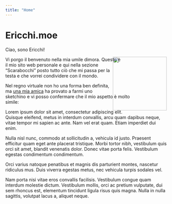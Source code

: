 ```yaml
---
title: "Home"
---
```


# Ericchi.moe

Ciao, sono Ericchi!

<img style="float: right; width: 12em; background-clip: content-box; shape-outside: polygon(30% 34%, 7% 20%, 30% 0, 71% 0, 86% 18%, 87% 43%, 100% 48%, 73% 100%, 36% 100%, 36% 69%, 0 61%, 3% 50%);" src="portrait.png">

Vi porgo il benvenuto nella mia umile dimora. Questo è il mio sito web personale e qui nella sezione “Scarabocchi” posto tutto ciò che mi passa per la testa e che vorrei condividere con il mondo.

Nel regno virtuale non ho una forma ben definita, ma [una mia amica](https://www.facebook.com/mathelt.6) ha provato a farmi uno sketchino e vi posso confermare che il mio aspetto è molto simile:


Lorem ipsum dolor sit amet, consectetur adipiscing elit. Quisque eleifend, metus in interdum convallis, arcu quam dapibus neque, vitae tempor mi sapien ac ante. Nam vel erat quam. Etiam imperdiet dui enim.

Nulla nisl nunc, commodo at sollicitudin a, vehicula id justo. Praesent efficitur quam eget ante placerat tristique. Morbi tortor nibh, vestibulum quis orci sit amet, blandit venenatis dolor. Donec vitae porta felis. Vestibulum egestas condimentum condimentum.

Orci varius natoque penatibus et magnis dis parturient montes, nascetur ridiculus mus. Duis viverra egestas metus, nec vehicula turpis sodales vel.

Nam porta nisi vitae eros convallis facilisis. Vestibulum congue quam interdum molestie dictum. Vestibulum mollis, orci ac pretium vulputate, dui sem rhoncus est, elementum tincidunt ligula risus quis magna. Nulla in nulla sagittis, volutpat lacus a, aliquet neque.

